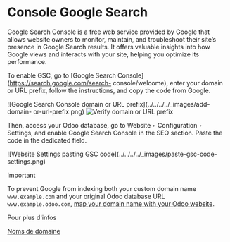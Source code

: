 # Console Google Search

Google Search Console is a free web service provided by Google that allows
website owners to monitor, maintain, and troubleshoot their site’s presence in
Google Search results. It offers valuable insights into how Google views and
interacts with your site, helping you optimize its performance.

To enable GSC, go to [Google Search Console](https://search.google.com/search-
console/welcome), enter your domain or URL prefix, follow the instructions,
and copy the code from Google.

![Google Search Console domain or URL prefix](../../../../_images/add-domain-
or-url-prefix.png) ![Verify domain or URL
prefix](../../../../_images/verify.png)

Then, access your Odoo database, go to Website ‣ Configuration ‣ Settings, and
enable Google Search Console in the SEO section. Paste the code in the
dedicated field.

![Website Settings pasting GSC code](../../../../_images/paste-gsc-code-
settings.png)

Important

To prevent Google from indexing both your custom domain name `www.example.com`
and your original Odoo database URL `www.example.odoo.com`, [map your domain
name with your Odoo website](domain_names.html#domain-name-website-map).

Pour plus d'infos

[Noms de domaine](domain_names.html)

